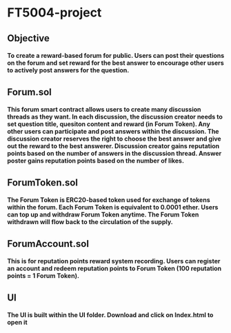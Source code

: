 # FT5004-project
## Objective
#### To create a reward-based forum for public. Users can post their questions on the forum and set reward for the best answer to encourage other users to actively post answers for the question.


## Forum.sol
#### This forum smart contract allows users to create many discussion threads as they want. In each discussion, the discussion creator needs to set question title, quesiton content and reward (in Forum Token). Any other users can participate and post answers within the discussion. The discussion creator reserves the right to choose the best answer and give out the reward to the best answerer. Discussion creator gains reputation points based on the number of answers in the discussion thread. Answer poster gains reputation points based on the number of likes.


## ForumToken.sol
#### The Forum Token is ERC20-based token used for exchange of tokens within the forum. Each Forum Token is equivalent to 0.0001 ether. Users can top up and withdraw Forum Token anytime. The Forum Token withdrawn will flow back to the circulation of the supply.


## ForumAccount.sol
#### This is for reputation points reward system recording. Users can register an account and redeem reputation points to Forum Token (100 reputation points = 1 Forum Token).

## UI
#### The UI is built within the UI folder. Download and click on Index.html to open it
